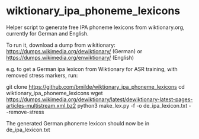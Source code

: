 # wiktionary_ipa_phoneme_lexicons
Helper script to generate free IPA phoneme lexicons from wiktionary.org, currently for German and English.

To run it, download a dump from wikitionary: https://dumps.wikimedia.org/dewiktionary/ (German) or https://dumps.wikimedia.org/enwiktionary/ (English) 

e.g. to get a German ipa lexicon from Wiktionary for ASR training, with removed stress markers, run:

git clone https://github.com/bmilde/wiktionary_ipa_phoneme_lexicons
cd wiktionary_ipa_phoneme_lexicons
wget https://dumps.wikimedia.org/dewiktionary/latest/dewiktionary-latest-pages-articles-multistream.xml.bz2
python3 make_lex.py -f -o de_ipa_lexicon.txt --remove-stress

The generated German phoneme lexicon should now be in de_ipa_lexicon.txt

